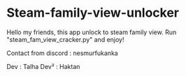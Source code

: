# Steam-family-view-unlocker
Hello my friends, this app unlock to steam family view. Run "steam_fam_view_cracker.py" and enjoy!

Contact from discord : nesmurfukanka

Dev : Talha Dev² : Haktan
